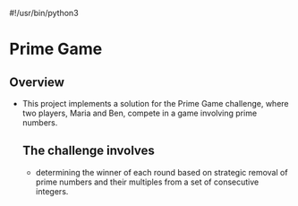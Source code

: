 #!/usr/bin/python3

# Prime Game

## Overview
- This project implements a solution for the Prime Game challenge, 
  where two players, Maria and Ben, compete in a game involving prime numbers.
	## The challenge involves 
	- determining the winner of each round based on strategic removal of prime numbers 
	  and their multiples from a set of consecutive integers.

